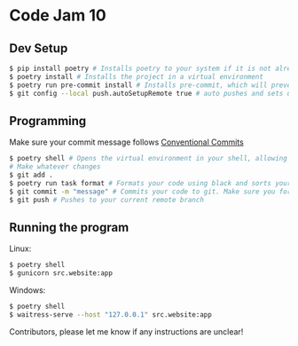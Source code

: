 # Code Jam 10

## Dev Setup

```sh
$ pip install poetry # Installs poetry to your system if it is not already
$ poetry install # Installs the project in a virtual environment
$ poetry run pre-commit install # Installs pre-commit, which will prevent you from committing should your code not pass linting
$ git config --local push.autoSetupRemote true # auto pushes and sets up your remote origin branch
```

## Programming
Make sure your commit message follows [Conventional Commits](https://www.conventionalcommits.org/en/v1.0.0/)
```sh
$ poetry shell # Opens the virtual environment in your shell, allowing you to access the installed dependencies
# Make whatever changes
$ git add .
$ poetry run task format # Formats your code using black and sorts your import using isort. DO THIS BEFORE COMMITTING!
$ git commit -m "message" # Commits your code to git. Make sure you format or your commit will fail!
$ git push # Pushes to your current remote branch
```

## Running the program
Linux:
```sh
$ poetry shell
$ gunicorn src.website:app
```

Windows:
```sh
$ poetry shell
$ waitress-serve --host "127.0.0.1" src.website:app
```

Contributors, please let me know if any instructions are unclear!
